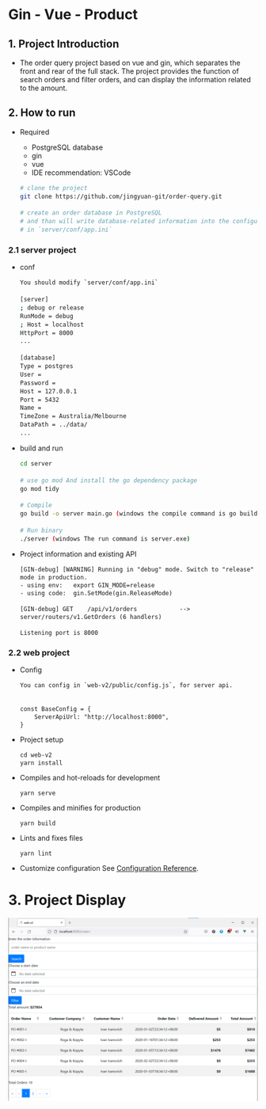 # Gin - Vue - Product 

## 1. Project Introduction
    
   - The order query project based on vue and gin, which separates the front and rear of the full stack. The project provides the function of search orders and filter orders, and can display the information related to the amount.

## 2. How to run

-  Required

   - PostgreSQL database
   - gin
   - vue
   - IDE recommendation: VSCode
  

    ```bash
    # clone the project
    git clone https://github.com/jingyuan-git/order-query.git

    # create an order database in PostgreSQL
    # and than will write database-related information into the configuration
    # in `server/conf/app.ini`
    ``` 

### 2.1 server project

- conf

    ```bash
    You should modify `server/conf/app.ini`

    [server]
    ; debug or release
    RunMode = debug
    ; Host = localhost
    HttpPort = 8000
    ...

    [database]
    Type = postgres
    User = 
    Password = 
    Host = 127.0.0.1
    Port = 5432
    Name = 
    TimeZone = Australia/Melbourne
    DataPath = ../data/
    ...
    ```

- build and run

    ``` bash
    cd server

    # use go mod And install the go dependency package
    go mod tidy

    # Compile 
    go build -o server main.go (windows the compile command is go build -o server.exe main.go )

    # Run binary
    ./server (windows The run command is server.exe)
    ```

- Project information and existing API

    ```
    [GIN-debug] [WARNING] Running in "debug" mode. Switch to "release" mode in production.
    - using env:   export GIN_MODE=release
    - using code:  gin.SetMode(gin.ReleaseMode)

    [GIN-debug] GET    /api/v1/orders            --> server/routers/v1.GetOrders (6 handlers)

    Listening port is 8000
    ```

### 2.2 web project

- Config
    ```
    You can config in `web-v2/public/config.js`, for server api.

    
    const BaseConfig = {
        ServerApiUrl: "http://localhost:8000",
    }
    ```

- Project setup
    ```
    cd web-v2
    yarn install
    ```

- Compiles and hot-reloads for development
    ```
    yarn serve
    ```

- Compiles and minifies for production
    ```
    yarn build
    ```

- Lints and fixes files
    ```
    yarn lint
    ```

- Customize configuration
See [Configuration Reference](https://cli.vuejs.org/config/).

# 3. Project Display

![image](https://raw.githubusercontent.com/jingyuan-git/order-query/2a36e00c31dcdbe18a55ea4308049e924a105a0e/data/DisplayInterface.png)